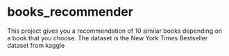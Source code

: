 # books_recommender
This project gives you a recommendation of 10 similar books depending on a book that you choose. The dataset is the New York Times Bestseller dataset from kaggle
